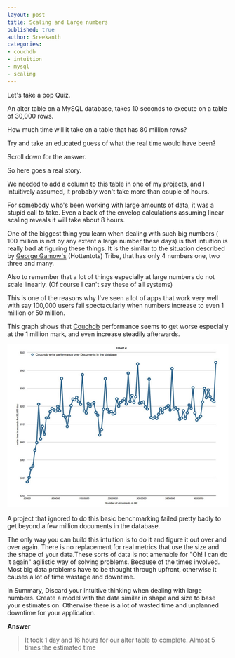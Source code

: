```yaml
---
layout: post
title: Scaling and Large numbers
published: true
author: Sreekanth
categories:
- couchdb
- intuition
- mysql
- scaling
---
```

Let's take a pop Quiz.

An alter table on a MySQL database, takes 10 seconds to execute on a table of 30,000 rows.

How much time will it take on a  table that has 80 million rows?


Try and take an educated guess of what the real time would have been?

Scroll down for the  answer.

So here goes a real story.

We needed to add a column to this table in one of my projects, and I intuitively assumed, it probably won't take more than couple of hours.

For somebody who's been working with large amounts of data, it was a stupid call to take. Even a back of the envelop calculations assuming linear scaling reveals it will take about 8 hours.

One of the biggest thing you learn when dealing with such big numbers ( 100 million is not by any extent a large number these days) is that intuition is really bad at figuring these things. It is the similar to the situation described by [George Gamow's](http://www.amazon.com/One-Two-Three-Infinity-Speculations/dp/0486256642) (Hottentots) Tribe, that has only 4 numbers one, two three and many.

Also to remember that a lot of things especially at large numbers do not scale linearly. (Of course I can't say these of all systems)

This is one of the reasons why I've seen a lot of apps that work very well with say 100,000 users  fail spectacularly when numbers increase to even 1 million or 50 million.

This graph shows that [Couchdb](http://couchdb.apache.org/)
performance seems to get worse especially at the 1 million mark, and
even increase steadily afterwards.

![couchdb (1.1) write performance over 5 million docs on my laptop](/public/images/blog/couchdb-perf.jpg)

A project that ignored to do this basic benchmarking failed pretty badly to get beyond a few million documents in the database.

The only way  you can build this intuition is to do it and figure it out over and over again. There is no replacement for real metrics that use the size and the shape of your data.These sorts of data is not amenable for "Oh! I can do it again" agilistic way of solving problems. Because of the times involved. Most big data problems have to be thought through upfront, otherwise it causes a lot of time wastage and downtime.

In Summary, Discard your intuitive thinking when dealing with large  numbers. Create a model with the data similar in shape and size to base  your estimates on. Otherwise there is a lot of wasted time and unplanned downtime for your application.

**Answer**

> It took 1 day and 16 hours for our alter table to complete. Almost 5 times the estimated time
